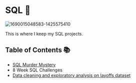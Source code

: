 # SQL 📝

![1690015048583-1425575410](https://github.com/user-attachments/assets/91fdb172-b16d-4c59-b396-98c823e5194f)

This is where I keep my SQL projects.

## Table of Contents 📚
  - [SQL Murder Mystery](https://github.com/AlvinOng98/SQL/blob/main/SQL%20Murder%20Mystery.md)
  - 8 Week SQL Challenges
  - [Data cleaning and exploratory analysis on layoffs dataset](https://github.com/AlvinOng98/SQL/tree/main/Data%20cleaning%20and%20exploratory%20analysis%20on%20layoffs%20dataset)
